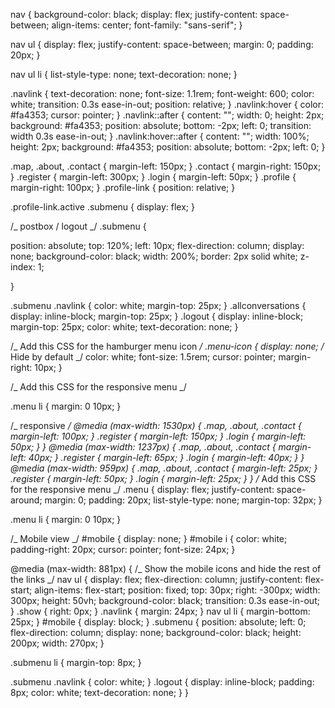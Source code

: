 nav {
background-color: black;
display: flex;
justify-content: space-between;
align-items: center;
font-family: "sans-serif";
}

nav ul {
display: flex;
justify-content: space-between;
margin: 0;
padding: 20px;
}

nav ul li {
list-style-type: none;
text-decoration: none;
}

.navlink {
text-decoration: none;
font-size: 1.1rem;
font-weight: 600;
color: white;
transition: 0.3s ease-in-out;
position: relative;
}
.navlink:hover {
color: #fa4353;
cursor: pointer;
}
.navlink::after {
content: "";
width: 0;
height: 2px;
background: #fa4353;
position: absolute;
bottom: -2px;
left: 0;
transition: width 0.3s ease-in-out;
}
.navlink:hover::after {
content: "";
width: 100%;
height: 2px;
background: #fa4353;
position: absolute;
bottom: -2px;
left: 0;
}

.map,
.about,
.contact {
margin-left: 150px;
}
.contact {
margin-right: 150px;
}
.register {
margin-left: 300px;
}
.login {
margin-left: 50px;
}
.profile {
margin-right: 100px;
}
.profile-link {
position: relative;
}

.profile-link.active .submenu {
display: flex;
}

/_ postbox / logout _/
.submenu {

position: absolute;
top: 120%;
left: 10px;
flex-direction: column;
display: none;
background-color: black;
width: 200%;
border: 2px solid white;
z-index: 1;

}

.submenu .navlink {
color: white;
margin-top: 25px;
}
.allconversations {
display: inline-block;
margin-top: 25px;
}
.logout {
display: inline-block;
margin-top: 25px;
color: white;
text-decoration: none;
}

/_ Add this CSS for the hamburger menu icon _/
.menu-icon {
display: none; /_ Hide by default _/
color: white;
font-size: 1.5rem;
cursor: pointer;
margin-right: 10px;
}

/_ Add this CSS for the responsive menu _/

.menu li {
margin: 0 10px;
}

/_ responsive _/
@media (max-width: 1530px) {
.map,
.about,
.contact {
margin-left: 100px;
}
.register {
margin-left: 150px;
}
.login {
margin-left: 50px;
}
}
@media (max-width: 1237px) {
.map,
.about,
.contact {
margin-left: 40px;
}
.register {
margin-left: 65px;
}
.login {
margin-left: 40px;
}
}
@media (max-width: 959px) {
.map,
.about,
.contact {
margin-left: 25px;
}
.register {
margin-left: 50px;
}
.login {
margin-left: 25px;
}
}
/_ Add this CSS for the responsive menu _/
.menu {
display: flex;
justify-content: space-around;
margin: 0;
padding: 20px;
list-style-type: none;
margin-top: 32px;
}

.menu li {
margin: 0 10px;
}

/_ Mobile view _/
#mobile {
display: none;
}
#mobile i {
color: white;
padding-right: 20px;
cursor: pointer;
font-size: 24px;
}

@media (max-width: 881px) {
/_ Show the mobile icons and hide the rest of the links _/
nav ul {
display: flex;
flex-direction: column;
justify-content: flex-start;
align-items: flex-start;
position: fixed;
top: 30px;
right: -300px;
width: 300px;
height: 50vh;
background-color: black;
transition: 0.3s ease-in-out;
}
.show {
right: 0px;
}
.navlink {
margin: 24px;
}
nav ul li {
margin-bottom: 25px;
}
#mobile {
display: block;
}
.submenu {
position: absolute;
left: 0;
flex-direction: column;
display: none;
background-color: black;
height: 200px;
width: 270px;
}

.submenu li {
margin-top: 8px;
}

.submenu .navlink {
color: white;
}
.logout {
display: inline-block;
padding: 8px;
color: white;
text-decoration: none;
}
}
